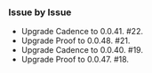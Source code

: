 ### Issue by Issue

 * Upgrade Cadence to 0.0.41. #22.
 * Upgrade Proof to 0.0.48. #21.
 * Upgrade Cadence to 0.0.40. #19.
 * Upgrade Proof to 0.0.47. #18.
